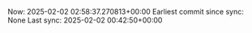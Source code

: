 Now: 2025-02-02 02:58:37.270813+00:00 Earliest commit since sync: None Last sync: 2025-02-02 00:42:50+00:00
